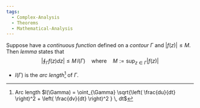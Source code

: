 ```yaml
---
tags:
  - Complex-Analysis
  - Theorems
  - Mathematical-Analysis
---
```


Suppose have a _continuous function_ defined on a _contour $\Gamma$_ and $|f(z)| \leq M$. Then _lemma_ states that
$$\left| \oint_{\Gamma} f(z)dz \right| \leq M\,l(\Gamma) \hspace{1em} \text{where} \hspace{1em} M:=\sup_{z \in \Gamma} |f(z)|$$
- $l(\Gamma)$ is the _arc length_[^1] of $\Gamma$.

[^1]: Arc length $l(\Gamma) = \oint_{\Gamma} \sqrt{\left( \frac{du}{dt} \right)^2 + \left( \frac{dv}{dt} \right)^2  } \, dt$